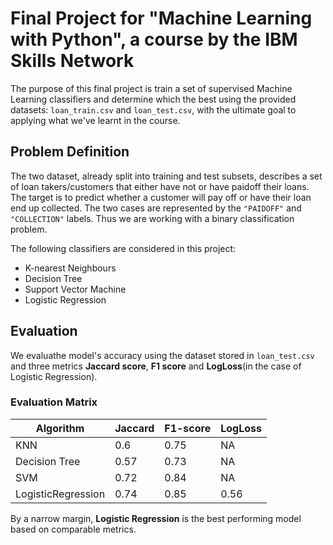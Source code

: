 # Final Project for "Machine Learning with Python", a course by the IBM Skills Network

The purpose of this final project is train a set of supervised Machine Learning classifiers and determine which the best using the provided datasets: `loan_train.csv` and `loan_test.csv`, with the ultimate goal to applying what we've learnt in the course. 

## Problem Definition
The two dataset, already split into training and test subsets, describes a set of loan takers/customers that either have not or have paidoff their loans. The target is to predict whether a customer will pay off or have their loan end up collected. The two cases are represented by the `"PAIDOFF"` and `"COLLECTION"` labels. Thus we are working with a binary classification problem. 

The following classifiers are considered in this project:
- K-nearest Neighbours
- Decision Tree
- Support Vector Machine
- Logistic Regression

## Evaluation
We evaluathe model's accuracy using the dataset stored in `loan_test.csv` and three metrics **Jaccard score**, **F1 score** and **LogLoss**(in the case of Logistic Regression). 

### Evaluation Matrix
| Algorithm          | Jaccard | F1-score | LogLoss |
| ------------------ | ------- | -------- | ------- |
| KNN                | 0.6     | 0.75     | NA      |
| Decision Tree      | 0.57    | 0.73     | NA      |
| SVM                | 0.72    | 0.84     | NA      |
| LogisticRegression | 0.74    | 0.85     | 0.56    |

By a narrow margin, **Logistic Regression** is the best performing model based on comparable metrics.
